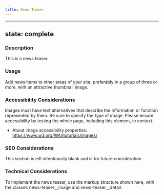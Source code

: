 ```yaml
---
title: News Teaser
---
```


---
state: complete
---

### Description
This is a news teaser.

### Usage
Add news items to other areas of your site, preferably in a group of three or more, with an attractive thumbnail image.

### Accessibility Considerations
Images must have text alternatives that describe the information or function represented by them. Be sure to specify the type of image. Please ensure accessibility by testing the whole page, including this element, in context.

* About image accessibility properties: https://www.w3.org/WAI/tutorials/images/

### SEO Considerations
This section is left intentionally blank and is for future consideration.

### Technical Considerations
To implement the news teaser, use the markup structure shown here, with the classes news-teaser__image and news-teaser__detail.
